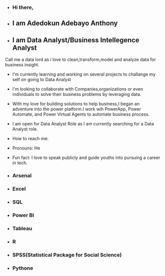 - ### Hi there,

- ## I am Adedokun Adebayo Anthony
  
 - ## I am Data Analyst/Business Intellegence Analyst

 Call me a data lord as i love to clean,transform,model and analyze data for business insight. 
 -  I'm currently learning  and working on several projects to challange my self on going to Data Analyst
 -  I'm looking to collaborate with Companies,organizations or even individuals to solve their business problems by leveraging data.
 -  With my love for building solutions to help business,I began an adventure into the power platform.I work wih PowerApp, Power Automate, and Power Virtual Agents to automate business process.
 -  I am open for Data Analyst Role as I am currently searching for a Data Analyst role.
 -  How to reach me:
 -  Pronouns: He
 -  Fun fact: I love to speak publicly and guide youths into pursuing a career in tech.

- ### Arsenal

- ### Excel
- ### SQL
- ### Power BI
- ### Tableau
- ### R
- ### SPSS(Statistical Package for Social Science)
- ### Pythone

